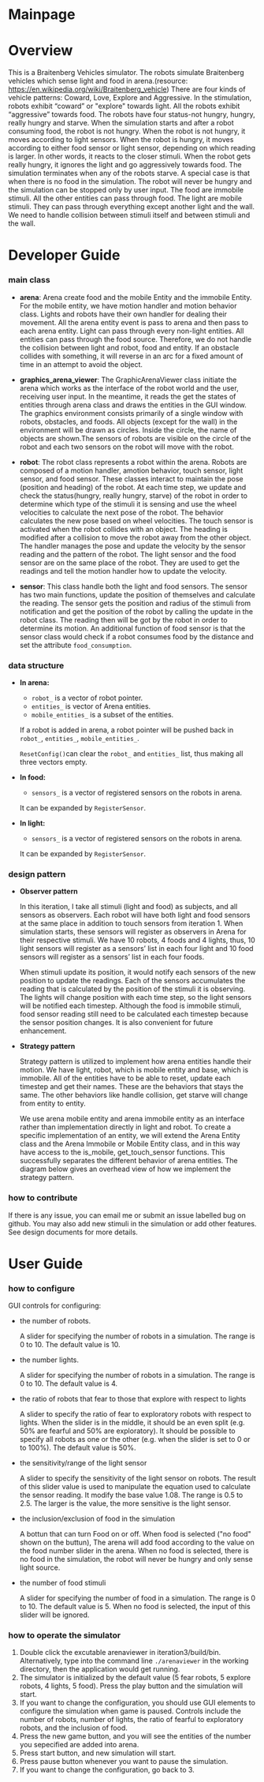 # Mainpage
# Overview
This is a Braitenberg Vehicles simulator. The robots simulate Braitenberg vehicles which sense light and food in arena.(resource: https://en.wikipedia.org/wiki/Braitenberg_vehicle)
There are four kinds of vehicle patterns: Coward, Love, Explore and Aggressive. In the stimulation, robots exhibit “coward” or "explore" towards light. All the robots exhibit “aggressive” towards food. The robots have four status-not hungry, hungry, really hungry and starve. When the simulation starts and after a robot consuming food, the robot is not hungry. When the robot is not hungry, it moves according to light sensors. When the robot is hungry, it moves according to either food sensor or light sensor, depending on which reading is larger. In other words, it reacts to the closer stimuli. When the robot gets really hungry, it ignores the light and go aggressively towards food. The simulation terminates when any of the robots starve.
A special case is that when there is no food in the simulation. The robot will never be hungry and the simulation can be stopped only by user input.
The food are immobile stimuli. All the other entities can pass through food.
The light are mobile stimuli. They can pass through everything except another light and the wall. We need to handle collision between stimuli itself and between stimuli and the wall.

# Developer Guide
### main class
- **arena**: Arena create food and the mobile Entity and the immobile Entity. For the mobile entity, we have motion handler and motion behavior class. Lights and robots have their own handler for dealing their movement. All the arena entity event is pass to arena and then pass to each arena entity. Light can pass through every non-light entities. All entities can pass through the food source. Therefore, we do not handle the collision between light and robot, food and entity. If an obstacle collides with something, it will reverse in an arc for a fixed amount of time in an attempt to avoid the object. 


- **graphics_arena_viewer**: The GraphicArenaViewer class initiate the arena which works as the interface of the robot world and the user, receiving user input. In the meantime, it reads the get the states of entities through arena class and draws the entities in the GUI window. The graphics environment consists primarily of a single window with robots, obstacles, and foods. All objects (except for the wall) in the environment will be drawn as circles. Inside the circle, the name of objects are shown.The sensors of robots are visible on the circle of the robot and each two sensors on the robot will move with the robot. 

- **robot**: The robot class represents a robot within the arena. Robots are composed of a motion handler, amotion behavior, touch sensor, light sensor, and food sensor. These classes interact to maintain the pose (position and heading) of the robot. At each time step, we update and check the status(hungry, really hungry, starve) of the robot in order to determine which type of the stimuli it is sensing and use the wheel velocities to calculate the next pose of the robot. The behavior calculates the new pose based on wheel velocities. The touch sensor is activated when the robot collides with an object. The heading is modified after a collision to move the robot away from the other object. The handler manages the pose and update the velocity by the sensor reading and the pattern of the robot. The light sensor and the food sensor are on the same place of the robot. They are used to get the readings and tell the motion handler how to update the velocity. 
- **sensor**: This class handle both the light and food sensors. The sensor has two main functions, update the position of themselves and calculate the reading. The sensor gets the position and radius of the stimuli from notification and get the position of the robot by calling the update in the robot class. The reading then will be got by the robot in order to determine its motion. An additional function of food sensor is that the sensor class would check if a robot consumes food by the distance and set the attribute ```food_consumption```.


### data structure
- **In arena:**
    - ```robot_``` is a vector of robot pointer.
    - ```entities_``` is vector of Arena entities.
    - ```mobile_entities_``` is a subset of the entities.

    If a robot is added in arena, a robot pointer will be pushed back in ```robot_```, ```entities_```, ```mobile_entities_```.

    ```ResetConfig()```can clear the ```robot_``` and ```entities_``` list, thus making all three vectors empty.

- **In food:**

    - ```sensors_``` is a vector of registered sensors on the robots in arena. 
    
    It can be expanded by ```RegisterSensor```.

- **In light:**

    - ```sensors_``` is a vector of registered sensors on the robots in arena. 
    
    It can be expanded by ```RegisterSensor```.

### design pattern
- **Observer pattern**

     In this iteration, I take all stimuli (light and food) as subjects, and all sensors as observers. Each robot will have both light and food sensors at the same place in addition to touch sensors from iteration 1. When simulation starts, these sensors will register as observers in Arena for their respective stimuli. We have 10 robots, 4 foods and 4 lights, thus, 10 light sensors will register as a sensors’ list in each four light and 10 food sensors will register as a sensors’ list in each four foods. 

    When stimuli update its position, it would notify each sensors of the new position to update the readings. Each of the sensors accumulates the reading that is calculated by the position of the stimuli it is observing. The lights will change position with each time step, so the light sensors will be notified each timestep. Although the food is immobile stimuli, food sensor reading still need to be calculated each timestep because the sensor position changes. It is also convenient for future enhancement.

    
- **Strategy pattern**

    Strategy pattern is utilized to implement how arena entities handle their motion. We have light, robot, which is mobile entity and base, which is immobile. All of the entities have to be able to reset, update each timestep and get their names. These are the behaviors that stays the same. The other behaviors like handle collision, get starve will change from entity to entity.

    We use arena mobile entity and arena immobile entity as an interface rather than implementation directly in light and robot. To create a specific implementation of an entity, we will extend the Arena Entity class and the Arena Immobile or Mobile Entity class, and in this way have access to the is_mobile, get_touch_sensor functions. This successfully separates the different behavior of arena entities. The diagram below gives an overhead view of how we implement the strategy pattern.

### how to contribute

If there is any issue, you can email me or submit an issue labelled bug on github. You may also add new stimuli in the simulation or add other features. See design documents for more details.   

# User Guide
### how to configure
GUI controls for configuring:
- the number of robots.
    
    A slider for specifying the number of robots in a simulation. The range is 0 to 10. The default value is 10. 
- the number lights.
    
    A slider for specifying the number of robots in a simulation. The range is 0 to 10. The default value is 4. 
- the ratio of robots that fear to those that explore with respect to lights

    A slider to specify the ratio of fear to exploratory robots with respect to lights. When the slider is in the middle, it should be an even split (e.g. 50% are fearful and 50% are exploratory). It should be possible to specify all robots as one or the other (e.g. when the slider is set to 0 or to 100%). The default value is 50%.
    
- the sensitivity/range of the light sensor

   A slider to specify the sensitivity of the light sensor on robots. The result of this slider value is used to manipulate the equation used to calculate the sensor reading. It modify the base value 1.08. The range is 0.5 to 2.5. The larger is the value, the more sensitive is the light sensor.
    
- the inclusion/exclusion of food in the simulation

    A bottun that can turn Food on or off. When food is selected ("no food" shown on the buttun), The arena will add food according to the value on the food number slider in the arena. When no food is selected, there is no food in the simulation, the robot will never be hungry and only sense light source.
    
- the number of food stimuli 

    A slider for specifying the number of food in a simulation. The range is 0 to 10. The default value is 5. When no food is selected, the input of this slider will be ignored.

### how to operate the simulator

1. Double click the excutable arenaviewer in iteration3/build/bin. Alternatively, type into the command line ```./arenaviewer``` in the working directory, then the application would get running.
2. The simulator is initialized by the default value (5 fear robots, 5 explore robots, 4 lights, 5 food). Press the play button and the simulation will start.
3. If you want to change the configuration, you should use GUI elements to configure the simulation when game is paused. Controls include the number of robots, number of lights, the ratio of fearful to exploratory robots, and the inclusion of food. 
4. Press the new game button, and you will see the entities of the number you sepecified are added into arena.
5. Press start button, and new simulation will start.
6. Press pause button whenever you want to pause the simulation.
7. If you want to change the configuration, go back to 3.


